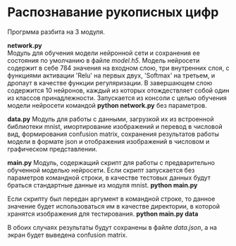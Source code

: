 # Распознавание рукописных цифр

Прогрмма разбита на 3 модуля.

<b>network.py</b><br>
Модуль для обучения модели нейронной сети и сохранения ее состояния по умолчанию в файле <i>model.h5</i>. Модель нейросети содержит в себе 784 значения на входном слою, три внутренних слоя, с функциями активации 'Relu' на первых двух, 'Softmax' на третьем, и дропаут в качестве функции регуляризации. В завершающем слою содержится 10 нейронов, каждый из которых отождествляет собой один из классов принадлежности.
Запускается из консоли с целью обучения модели нейросети командой <b>python network.py</b> без параметров.

<b>data.py</b>
Модуль для работы с данными, загрузкой их из встроенной библиотеки mnist, имортирование изображений и перевод в числовой вид, формирования confusion matrix, сохранения результатов работы модели в формате json и отображения изображений в числовом и графическом представлении.

<b>main.py</b>
Модуль, содержащий скрипт для работы с предварительно обученной моделью нейросети.
Если скрипт запускается без параметров командной строки, в качестве тестовых данных будут браться стандартные данные из модуля mnist.
<b>python main.py</b>

Если скрипту был передан аргумент в командной строке, то данное значение будет использоваться им в качестве директории, в которой хранятся изображения для тестирования.
<b>python main.py data</b>

В обоих случаях результаты будут сохранены в файле <i>data.json</i>, а на экран будет выведена confusion matrix.
